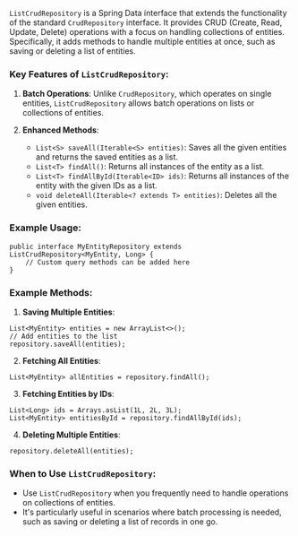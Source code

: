 `ListCrudRepository` is a Spring Data interface that extends the functionality of the standard `CrudRepository` interface. It provides CRUD (Create, Read, Update, Delete) operations with a focus on handling collections of entities. Specifically, it adds methods to handle multiple entities at once, such as saving or deleting a list of entities.

### Key Features of `ListCrudRepository`:

1. **Batch Operations**: Unlike `CrudRepository`, which operates on single entities, `ListCrudRepository` allows batch operations on lists or collections of entities.
    
2. **Enhanced Methods**:
    
    - `List<S> saveAll(Iterable<S> entities)`: Saves all the given entities and returns the saved entities as a list.
    - `List<T> findAll()`: Returns all instances of the entity as a list.
    - `List<T> findAllById(Iterable<ID> ids)`: Returns all instances of the entity with the given IDs as a list.
    - `void deleteAll(Iterable<? extends T> entities)`: Deletes all the given entities.

### Example Usage:

```
public interface MyEntityRepository extends ListCrudRepository<MyEntity, Long> {
    // Custom query methods can be added here
}
```

### Example Methods:

1. **Saving Multiple Entities**:

```
List<MyEntity> entities = new ArrayList<>();
// Add entities to the list
repository.saveAll(entities);
```

2. **Fetching All Entities**:

```
List<MyEntity> allEntities = repository.findAll();
```

3. **Fetching Entities by IDs**:

```
List<Long> ids = Arrays.asList(1L, 2L, 3L);
List<MyEntity> entitiesById = repository.findAllById(ids);
```

4. **Deleting Multiple Entities**:

```
repository.deleteAll(entities);
```

### When to Use `ListCrudRepository`:

- Use `ListCrudRepository` when you frequently need to handle operations on collections of entities.
- It's particularly useful in scenarios where batch processing is needed, such as saving or deleting a list of records in one go.